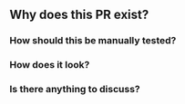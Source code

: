 ## Why does this PR exist?

### How should this be manually tested?

### How does it look?

### Is there anything to discuss?
